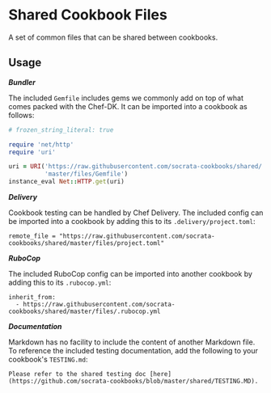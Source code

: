 # Shared Cookbook Files

A set of common files that can be shared between cookbooks.

## Usage

***Bundler***

The included `Gemfile` includes gems we commonly add on top of what comes packed with the Chef-DK. It can be imported into a cookbook as follows:

```ruby
# frozen_string_literal: true

require 'net/http'
require 'uri'

uri = URI('https://raw.githubusercontent.com/socrata-cookbooks/shared/' \
          'master/files/Gemfile')
instance_eval Net::HTTP.get(uri)
```

***Delivery***

Cookbook testing can be handled by Chef Delivery. The included config can be imported into a cookbook by adding this to its `.delivery/project.toml`:

```
remote_file = "https://raw.githubusercontent.com/socrata-cookbooks/shared/master/files/project.toml"
```

***RuboCop***

The included RuboCop config can be imported into another cookbook by adding this to its `.rubocop.yml`:

```
inherit_from:
  - https://raw.githubusercontent.com/socrata-cookbooks/shared/master/files/.rubocop.yml
```

***Documentation***

Markdown has no facility to include the content of another Markdown file. To reference the included testing documentation, add the following to your cookbook's `TESTING.md`:

```
Please refer to the shared testing doc [here](https://github.com/socrata-cookbooks/blob/master/shared/TESTING.MD).
```
